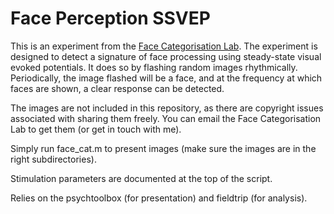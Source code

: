 # Face Perception SSVEP

This is an experiment from the [Face Categorisation Lab](http://face-categorization-lab.webnode.com/). The experiment is designed to detect a signature of face processing using steady-state visual evoked potentials. It does so by flashing random images rhythmically. Periodically, the image flashed will be a face, and at the frequency at which faces are shown, a clear response can be detected.

The images are not included in this repository, as there are copyright issues associated with sharing them freely. You can email the Face Categorisation Lab to get them (or get in touch with me).

Simply run face_cat.m to present images (make sure the images are in the right subdirectories).

Stimulation parameters are documented at the top of the script.

Relies on the psychtoolbox (for presentation) and fieldtrip (for analysis).
